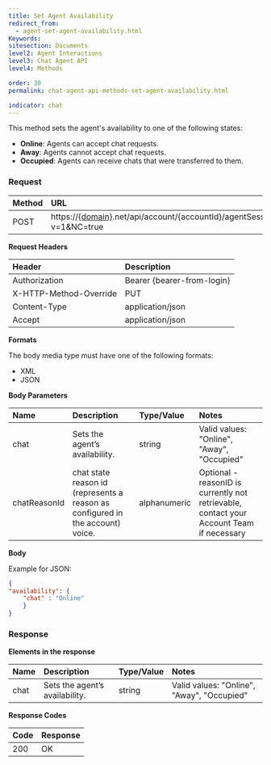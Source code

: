 ```yaml
---
title: Set Agent Availability
redirect_from:
  - agent-set-agent-availability.html
Keywords:
sitesection: Documents
level2: Agent Interactions
level3: Chat Agent API
level4: Methods

order: 30
permalink: chat-agent-api-methods-set-agent-availability.html

indicator: chat
---
```


This method sets the agent's availability to one of the following states:

- **Online**: Agents can accept chat requests.
- **Away**: Agents cannot accept chat requests.
- **Occupied**: Agents can receive chats that were transferred to them.

### Request

| Method | URL |
| :--- | :--- |
| POST | https://[{domain}](/agent-domain-domain-api.html).net/api/account/{accountId}/agentSession/{agentSessionId}/availability?v=1&NC=true |

**Request Headers**

| Header | Description |
| :--- | :--- |
| Authorization | Bearer {bearer-from-login} |
| X-HTTP-Method-Override | PUT |
| Content-Type | application/json |
| Accept | application/json |

**Formats**

The body media type must have one of the following formats:

- XML
- JSON

**Body Parameters**

| Name | Description | Type/Value | Notes |
| :--- | :--- | :--- | :--- |
| chat | Sets the agent’s availability. | string | Valid values: "Online", "Away", "Occupied"
| chatReasonId           | chat state reason id (represents a reason as configured in the account) voice.                                                                                        | alphanumeric           | Optional - reasonID is currently not retrievable, contact your Account Team if necessary |

**Body**

Example for JSON:

```json
{
"availability": {
    "chat" : "Online"
    }
}

```

### Response

**Elements in the response**

| Name | Description | Type/Value | Notes |
| :--- | :--- | :--- | :--- |
| chat | Sets the agent’s availability. | string | Valid values: "Online", "Away", "Occupied" |

**Response Codes**

| Code | Response |
| :--- | :--- |
| 200 | OK |
